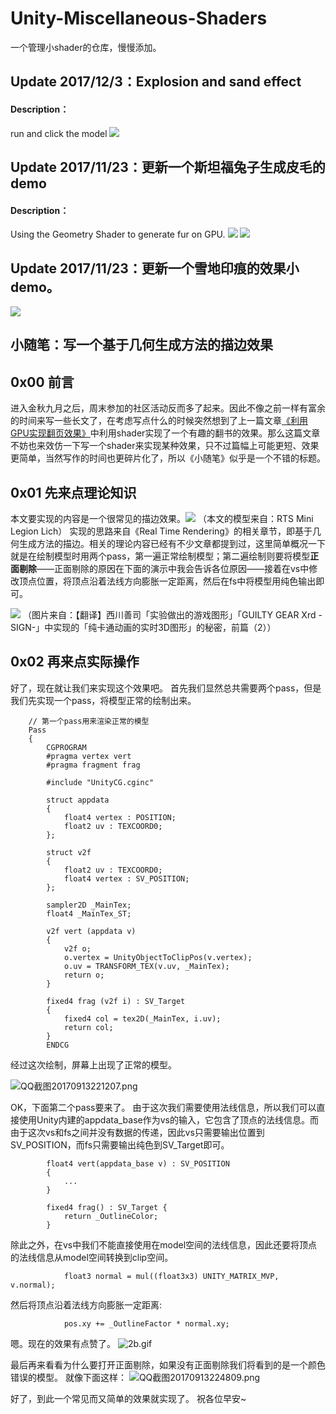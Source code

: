 # Unity-Miscellaneous-Shaders
一个管理小shader的仓库，慢慢添加。


## Update 2017/12/3：Explosion and sand effect
#### Description：
run and click the model
![](http://images.cnblogs.com/cnblogs_com/murongxiaopifu/662093/o_201712011144311512143071399_small.gif)

## Update 2017/11/23：更新一个斯坦福兔子生成皮毛的demo
#### Description：
Using the Geometry Shader to generate fur on GPU. 
![](http://images.cnblogs.com/cnblogs_com/murongxiaopifu/662093/o_QQ%e6%88%aa%e5%9b%be20171123130550.png)
![](http://upload-images.jianshu.io/upload_images/1372105-5e7cdcf5081a0625.png?imageMogr2/auto-orient/strip%7CimageView2/2/w/1240)


## Update 2017/11/23：更新一个雪地印痕的效果小demo。

![](http://images.cnblogs.com/cnblogs_com/murongxiaopifu/662093/o_3c.gif)



## 小随笔：写一个基于几何生成方法的描边效果

## 0x00 前言
进入金秋九月之后，周末参加的社区活动反而多了起来。因此不像之前一样有富余的时间来写一些长文了，在考虑写点什么的时候突然想到了上一篇文章[《利用GPU实现翻页效果》](https://zhuanlan.zhihu.com/p/28836892)中利用shader实现了一个有趣的翻书的效果。那么这篇文章不妨也来效仿一下写一个shader来实现某种效果，只不过篇幅上可能更短、效果更简单，当然写作的时间也更碎片化了，所以《小随笔》似乎是一个不错的标题。

## 0x01 先来点理论知识
本文要实现的内容是一个很常见的描边效果。![](http://upload-images.jianshu.io/upload_images/1372105-d364ddc951258cd3.png?imageMogr2/auto-orient/strip%7CimageView2/2/w/1240)
（本文的模型来自：RTS Mini Legion Lich）
实现的思路来自《Real Time Rendering》的相关章节，即基于几何生成方法的描边。相关的理论内容已经有不少文章都提到过，这里简单概况一下就是在绘制模型时用两个pass，第一遍正常绘制模型；第二遍绘制则要将模型**正面剔除**——正面剔除的原因在下面的演示中我会告诉各位原因——接着在vs中修改顶点位置，将顶点沿着法线方向膨胀一定距离，然后在fs中将模型用纯色输出即可。 

![](http://upload-images.jianshu.io/upload_images/1372105-18c708d0f41e1f9c.jpg?imageMogr2/auto-orient/strip%7CimageView2/2/w/1240)
（图片来自：【翻译】西川善司「实验做出的游戏图形」「GUILTY GEAR Xrd -SIGN-」中实现的「纯卡通动画的实时3D图形」的秘密，前篇（2））
## 0x02 再来点实际操作
好了，现在就让我们来实现这个效果吧。
首先我们显然总共需要两个pass，但是我们先实现一个pass，将模型正常的绘制出来。

		// 第一个pass用来渲染正常的模型
		Pass
		{
			CGPROGRAM
			#pragma vertex vert
			#pragma fragment frag
			
			#include "UnityCG.cginc"

			struct appdata
			{
				float4 vertex : POSITION;
				float2 uv : TEXCOORD0;
			};

			struct v2f
			{
				float2 uv : TEXCOORD0;
				float4 vertex : SV_POSITION;
			};

			sampler2D _MainTex;
			float4 _MainTex_ST;
			
			v2f vert (appdata v)
			{
				v2f o;
				o.vertex = UnityObjectToClipPos(v.vertex);
				o.uv = TRANSFORM_TEX(v.uv, _MainTex);
				return o;
			}
			
			fixed4 frag (v2f i) : SV_Target
			{
				fixed4 col = tex2D(_MainTex, i.uv);
				return col;
			}
			ENDCG
		
经过这次绘制，屏幕上出现了正常的模型。

![QQ截图20170913221207.png](http://upload-images.jianshu.io/upload_images/1372105-d21635a39949625f.png?imageMogr2/auto-orient/strip%7CimageView2/2/w/1240)

OK，下面第二个pass要来了。
由于这次我们需要使用法线信息，所以我们可以直接使用Unity内建的appdata_base作为vs的输入，它包含了顶点的法线信息。而由于这次vs和fs之间并没有数据的传递，因此vs只需要输出位置到SV_POSITION，而fs只需要输出纯色到SV_Target即可。

			float4 vert(appdata_base v) : SV_POSITION
			{
				...
			}

			fixed4 frag() : SV_Target {
				return _OutlineColor;
			}

除此之外，在vs中我们不能直接使用在model空间的法线信息，因此还要将顶点的法线信息从model空间转换到clip空间。

				float3 normal = mul((float3x3) UNITY_MATRIX_MVP, v.normal);


然后将顶点沿着法线方向膨胀一定距离:

				pos.xy += _OutlineFactor * normal.xy;

嗯。现在的效果有点赞了。
![2b.gif](http://upload-images.jianshu.io/upload_images/1372105-789582d4e9737f05.gif?imageMogr2/auto-orient/strip)

最后再来看看为什么要打开正面剔除，如果没有正面剔除我们将看到的是一个颜色错误的模型。
就像下面这样：
![QQ截图20170913224809.png](http://upload-images.jianshu.io/upload_images/1372105-065dde99c095b203.png?imageMogr2/auto-orient/strip%7CimageView2/2/w/1240)

好了，到此一个常见而又简单的效果就实现了。
祝各位早安~
